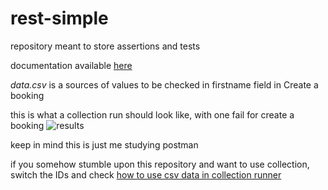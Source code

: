 # rest-simple

repository meant to store assertions and tests

documentation available [here](https://restful-booker.herokuapp.com/apidoc/index.html)

*data.csv* is a sources of values to be checked in firstname field in Create a booking

this is what a collection run should look like, with one fail for create a booking
![results](https://i.imgur.com/i2ZlYoF.png)

keep in mind this is just me studying postman

if you somehow stumble upon this repository and want to use collection, switch the IDs and check [how to use csv data in collection runner](https://www.youtube.com/watch?v=J50tQFeFLgo)
